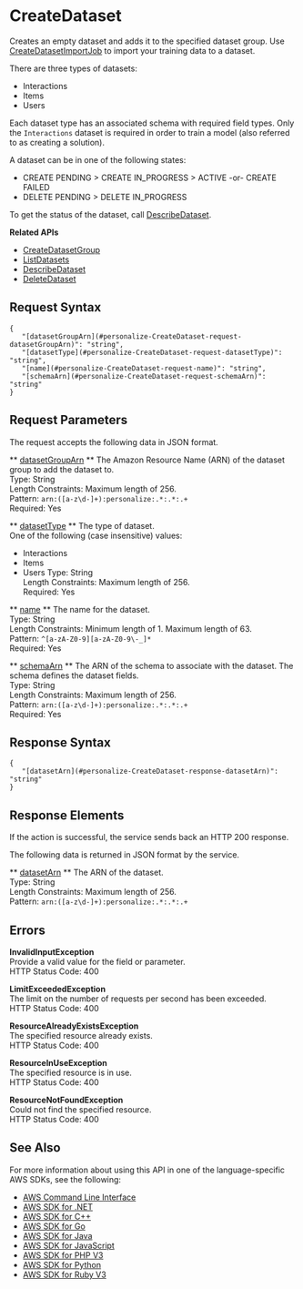 # CreateDataset<a name="API_CreateDataset"></a>

Creates an empty dataset and adds it to the specified dataset group\. Use [CreateDatasetImportJob](API_CreateDatasetImportJob.md) to import your training data to a dataset\.

There are three types of datasets:
+ Interactions
+ Items
+ Users

Each dataset type has an associated schema with required field types\. Only the `Interactions` dataset is required in order to train a model \(also referred to as creating a solution\)\.

A dataset can be in one of the following states:
+ CREATE PENDING > CREATE IN\_PROGRESS > ACTIVE \-or\- CREATE FAILED
+ DELETE PENDING > DELETE IN\_PROGRESS

To get the status of the dataset, call [DescribeDataset](API_DescribeDataset.md)\.

**Related APIs**
+  [CreateDatasetGroup](API_CreateDatasetGroup.md) 
+  [ListDatasets](API_ListDatasets.md) 
+  [DescribeDataset](API_DescribeDataset.md) 
+  [DeleteDataset](API_DeleteDataset.md) 

## Request Syntax<a name="API_CreateDataset_RequestSyntax"></a>

```
{
   "[datasetGroupArn](#personalize-CreateDataset-request-datasetGroupArn)": "string",
   "[datasetType](#personalize-CreateDataset-request-datasetType)": "string",
   "[name](#personalize-CreateDataset-request-name)": "string",
   "[schemaArn](#personalize-CreateDataset-request-schemaArn)": "string"
}
```

## Request Parameters<a name="API_CreateDataset_RequestParameters"></a>

The request accepts the following data in JSON format\.

 ** [datasetGroupArn](#API_CreateDataset_RequestSyntax) **   <a name="personalize-CreateDataset-request-datasetGroupArn"></a>
The Amazon Resource Name \(ARN\) of the dataset group to add the dataset to\.  
Type: String  
Length Constraints: Maximum length of 256\.  
Pattern: `arn:([a-z\d-]+):personalize:.*:.*:.+`   
Required: Yes

 ** [datasetType](#API_CreateDataset_RequestSyntax) **   <a name="personalize-CreateDataset-request-datasetType"></a>
The type of dataset\.  
One of the following \(case insensitive\) values:  
+ Interactions
+ Items
+ Users
Type: String  
Length Constraints: Maximum length of 256\.  
Required: Yes

 ** [name](#API_CreateDataset_RequestSyntax) **   <a name="personalize-CreateDataset-request-name"></a>
The name for the dataset\.  
Type: String  
Length Constraints: Minimum length of 1\. Maximum length of 63\.  
Pattern: `^[a-zA-Z0-9][a-zA-Z0-9\-_]*`   
Required: Yes

 ** [schemaArn](#API_CreateDataset_RequestSyntax) **   <a name="personalize-CreateDataset-request-schemaArn"></a>
The ARN of the schema to associate with the dataset\. The schema defines the dataset fields\.  
Type: String  
Length Constraints: Maximum length of 256\.  
Pattern: `arn:([a-z\d-]+):personalize:.*:.*:.+`   
Required: Yes

## Response Syntax<a name="API_CreateDataset_ResponseSyntax"></a>

```
{
   "[datasetArn](#personalize-CreateDataset-response-datasetArn)": "string"
}
```

## Response Elements<a name="API_CreateDataset_ResponseElements"></a>

If the action is successful, the service sends back an HTTP 200 response\.

The following data is returned in JSON format by the service\.

 ** [datasetArn](#API_CreateDataset_ResponseSyntax) **   <a name="personalize-CreateDataset-response-datasetArn"></a>
The ARN of the dataset\.  
Type: String  
Length Constraints: Maximum length of 256\.  
Pattern: `arn:([a-z\d-]+):personalize:.*:.*:.+` 

## Errors<a name="API_CreateDataset_Errors"></a>

 **InvalidInputException**   
Provide a valid value for the field or parameter\.  
HTTP Status Code: 400

 **LimitExceededException**   
The limit on the number of requests per second has been exceeded\.  
HTTP Status Code: 400

 **ResourceAlreadyExistsException**   
The specified resource already exists\.  
HTTP Status Code: 400

 **ResourceInUseException**   
The specified resource is in use\.  
HTTP Status Code: 400

 **ResourceNotFoundException**   
Could not find the specified resource\.  
HTTP Status Code: 400

## See Also<a name="API_CreateDataset_SeeAlso"></a>

For more information about using this API in one of the language\-specific AWS SDKs, see the following:
+  [AWS Command Line Interface](https://docs.aws.amazon.com/goto/aws-cli/personalize-2018-05-22/CreateDataset) 
+  [AWS SDK for \.NET](https://docs.aws.amazon.com/goto/DotNetSDKV3/personalize-2018-05-22/CreateDataset) 
+  [AWS SDK for C\+\+](https://docs.aws.amazon.com/goto/SdkForCpp/personalize-2018-05-22/CreateDataset) 
+  [AWS SDK for Go](https://docs.aws.amazon.com/goto/SdkForGoV1/personalize-2018-05-22/CreateDataset) 
+  [AWS SDK for Java](https://docs.aws.amazon.com/goto/SdkForJava/personalize-2018-05-22/CreateDataset) 
+  [AWS SDK for JavaScript](https://docs.aws.amazon.com/goto/AWSJavaScriptSDK/personalize-2018-05-22/CreateDataset) 
+  [AWS SDK for PHP V3](https://docs.aws.amazon.com/goto/SdkForPHPV3/personalize-2018-05-22/CreateDataset) 
+  [AWS SDK for Python](https://docs.aws.amazon.com/goto/boto3/personalize-2018-05-22/CreateDataset) 
+  [AWS SDK for Ruby V3](https://docs.aws.amazon.com/goto/SdkForRubyV3/personalize-2018-05-22/CreateDataset) 